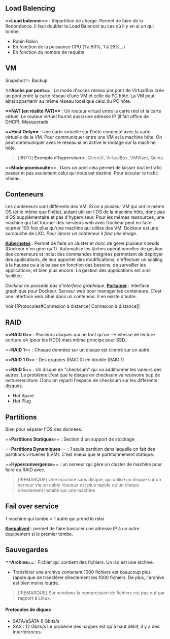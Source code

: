 
## Load Balencing

==**Load balencer**== : Répartition de charge. Permet de faire de la Redondance. Il faut doubler le Load Balencer au cas où il y en ai un qui tombe.
- Robin Robin
- En fonction de la puissance CPU (1 à 50%, 1 à 25%...)
- En fonction du nombre de requête 

## VM

Snapshot != Backup

**==Accès par pont==** : Le mode d'accès réseau par pont de VirtualBox crée un pont entre la carte réseau d'une VM et celle du PC hôte. La VM peut ainsi appartenir au même réseau local que celui du PC hôte.

**==NAT (en réalité PAT)==** : Un routeur virtuel entre la carte réel et la carte virtuel. Le routeur virtuel fournit aussi une adresse IP (il fait office de DHCP).
Masquerade

**==Host Only==** : Une carte virtuelle sur l'hôte connecté avec la carte virtuelle de la VM. Pour communiquer entre une VM et la machine hôte. On peut communiquer avec le réseau si on active le routage sur la machine hôte.

>[!INFO]
**Exemple d'hyperviseur** : DirectX, VirtualBox, VMWare, Qemu

==**Mode promiscuité**== : Dans un pont cela permet de laisser tout le trafic passer et pas seulement celui qui nous est destiné. Pour écouter le trafic réseau.

## Conteneurs

Les conteneurs sont différents des VM.
Si on a plusieur VM qui ont le même OS (et le même que l'hôte), autant utiliser l'OS de la machine hôte, donc pas d'OS supplémentaire et pas d'hyperviseur. Pour les mêmes ressources, une machine qui fait tourner des serveurs web avec Dockeur peut en faire tourner 100 fois plus qu'une machine qui utilise des VM.
Dockeur est une surcouche de LXC.
*Pour lancer un conteneur il faut une image.*

**[Kubernetes](https://kubernetes.io/fr/)** : Permet de faire un cluster et donc de gérer plusieur noeuds (Dockeur n'en gère qu'1). Automatise les tâches opérationnelles de gestion des conteneurs et inclut des commandes intégrées permettant de déployer des applications, de leur apporter des modifications, d'effectuer un scaling à la hausse ou à la baisse en fonction des besoins, de surveiller les applications, et bien plus encore. La gestion des applications est ainsi facilitée.

*Dockeur ne possède pas d'interface graphique.*
**[Portainer](https://www.portainer.io/)** : Interface graphique pour Dockeur. Serveur web pour manager les conteneurs. C'est une interface web situé dans un conteneur. Il en existe d'autre.

Voir [[Protocoles#Connexion à distance| Connexion à distance]]

## RAID

==**RAID 0**== : Plusieurs disques qui ne font qu'un --> vitesse de lecture ecriture x4 (pour les HDD) mais même principe pour SSD.

==**RAID 1**== : Chaque données sur un disque est clonné sur un autre.

==**RAID 1 0**== : Des grappes (RAID 0) en double (RAID 1)

==**RAID 5**== : Un disque en "checksum" qui va additionner les valeurs des autres. Le problème c'est que le disque en checksum va recevoire bcp de lecture/ecriture. Donc on réparti l'espace de checksum sur les différents disques.
- Hot Spare
- Hot Plug


## Partitions

Bien pour séparer l'OS des données.

==**Partitions Statiques**== : Section d'un support de stockage

==**Partitions Dynamiques**== : 1 seule partition dans laquelle on fait des partitions virtuelles (LVM). C'est mieux que le partitionnement statique.

==**Hyperconvergence**== : un serveur qui gère un cluster de machine pour faire du RAID avec.

>[!REMARQUE]
Une machine sans disque, qui utilise un disque sur un serveur via un cable réseaux est plus rapide qu'un disque directement installé sur une machine

## Fail over service

1 machine qui tombe = 1 autre qui prend le relai

**[Keepalived](https://keepalived.readthedocs.io/en/latest/introduction.html)** : permet de faire basculer une adresse IP à un autre équipement si le premier tombe.

## Sauvegardes

**==Archive==** : Fichier qui contient des fichiers. Un iso est une archive.

- Transférer une archive contenant 1000 fichiers est beaucoup plus rapide que de transférer directement les 1000 fichiers. De plus, l'archive est bien moins lourde.

>[!REMARQUE]
Sur windows la compression de fichiers est pas ouf par rapport à Linux.

#### Protocoles de diques

- SATA/eSATA 6 Gbits/s
- SAS : 12 Gbits/s
Le probème des nappes est qu'à haut débit, il y a des interférences.